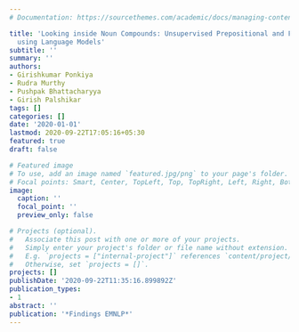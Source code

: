 ```yaml
---
# Documentation: https://sourcethemes.com/academic/docs/managing-content/

title: 'Looking inside Noun Compounds: Unsupervised Prepositional and Free Paraphrasing
  using Language Models'
subtitle: ''
summary: ''
authors:
- Girishkumar Ponkiya
- Rudra Murthy
- Pushpak Bhattacharyya
- Girish Palshikar
tags: []
categories: []
date: '2020-01-01'
lastmod: 2020-09-22T17:05:16+05:30
featured: true
draft: false

# Featured image
# To use, add an image named `featured.jpg/png` to your page's folder.
# Focal points: Smart, Center, TopLeft, Top, TopRight, Left, Right, BottomLeft, Bottom, BottomRight.
image:
  caption: ''
  focal_point: ''
  preview_only: false

# Projects (optional).
#   Associate this post with one or more of your projects.
#   Simply enter your project's folder or file name without extension.
#   E.g. `projects = ["internal-project"]` references `content/project/deep-learning/index.md`.
#   Otherwise, set `projects = []`.
projects: []
publishDate: '2020-09-22T11:35:16.899892Z'
publication_types:
- 1
abstract: ''
publication: '*Findings EMNLP*'
---
```

